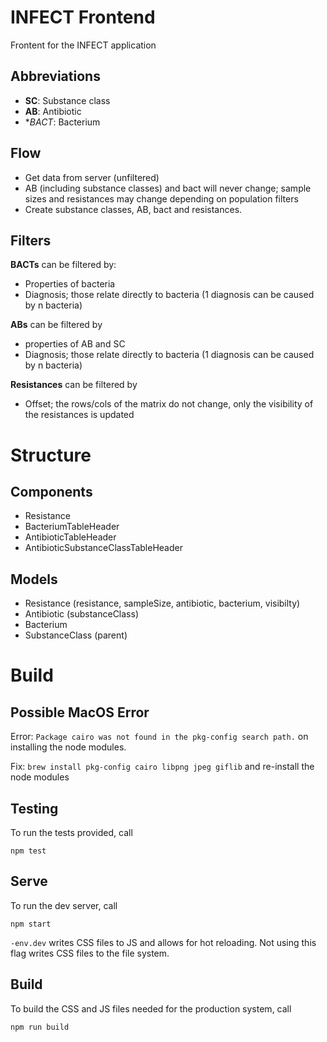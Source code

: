 # INFECT Frontend

Frontent for the INFECT application

## Abbreviations
- **SC**: Substance class
- **AB**: Antibiotic
- **BACT*: Bacterium

## Flow
 
- Get data from server (unfiltered)
- AB (including substance classes) and bact will never change; sample sizes and resistances may change depending on population filters
- Create substance classes, AB, bact and resistances. 

## Filters
**BACTs** can be filtered by:
- Properties of bacteria
- Diagnosis; those relate directly to bacteria (1 diagnosis can be caused by n bacteria)

**ABs** can be filtered by
- properties of AB and SC
- Diagnosis; those relate directly to bacteria (1 diagnosis can be caused by n bacteria)

**Resistances** can be filtered by
- Offset; the rows/cols of the matrix do not change, only the visibility of the resistances is updated


# Structure
## Components
- Resistance
- BacteriumTableHeader
- AntibioticTableHeader
- AntibioticSubstanceClassTableHeader

## Models
- Resistance (resistance, sampleSize, antibiotic, bacterium, visibilty)
- Antibiotic (substanceClass)
- Bacterium
- SubstanceClass (parent)

# Build

## Possible MacOS Error

Error: ```Package cairo was not found in the pkg-config search path.``` on installing the node modules.

Fix: ```brew install pkg-config cairo libpng jpeg giflib``` and re-install the node modules

## Testing

To run the tests provided, call

```
npm test
```

## Serve

To run the dev server, call

```
npm start
```

`-env.dev` writes CSS files to JS and allows for hot reloading. Not using this flag writes CSS files to the file system.

## Build

To build the CSS and JS files needed for the production system, call

```
npm run build
```


